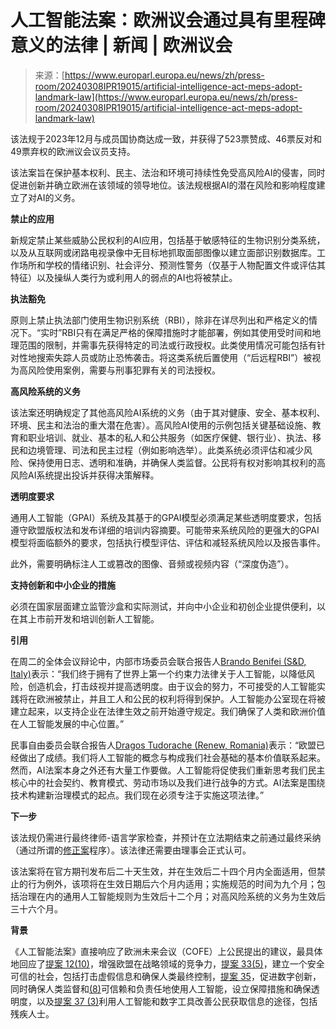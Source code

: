 <!--yml

类别：未分类

日期：2024-05-27 14:54:56

-->

# 人工智能法案：欧洲议会通过具有里程碑意义的法律 | 新闻 | 欧洲议会

> 来源：[https://www.europarl.europa.eu/news/zh/press-room/20240308IPR19015/artificial-intelligence-act-meps-adopt-landmark-law](https://www.europarl.europa.eu/news/zh/press-room/20240308IPR19015/artificial-intelligence-act-meps-adopt-landmark-law)

该法规于2023年12月与成员国协商达成一致，并获得了523票赞成、46票反对和49票弃权的欧洲议会议员支持。

该法案旨在保护基本权利、民主、法治和环境可持续性免受高风险AI的侵害，同时促进创新并确立欧洲在该领域的领导地位。该法规根据AI的潜在风险和影响程度建立了对AI的义务。

**禁止的应用**

新规定禁止某些威胁公民权利的AI应用，包括基于敏感特征的生物识别分类系统，以及从互联网或闭路电视录像中无目标地抓取面部图像以建立面部识别数据库。工作场所和学校的情绪识别、社会评分、预测性警务（仅基于人物配置文件或评估其特征）以及操纵人类行为或利用人的弱点的AI也将被禁止。

**执法豁免**

原则上禁止执法部门使用生物识别系统（RBI），除非在详尽列出和严格定义的情况下。“实时”RBI只有在满足严格的保障措施时才能部署，例如其使用受时间和地理范围的限制，并需事先获得特定的司法或行政授权。此类使用情况可能包括有针对性地搜索失踪人员或防止恐怖袭击。将这类系统后置使用（“后远程RBI”）被视为高风险使用案例，需要与刑事犯罪有关的司法授权。

**高风险系统的义务**

该法案还明确规定了其他高风险AI系统的义务（由于其对健康、安全、基本权利、环境、民主和法治的重大潜在危害）。高风险AI使用的示例包括关键基础设施、教育和职业培训、就业、基本的私人和公共服务（如医疗保健、银行业）、执法、移民和边境管理、司法和民主过程（例如影响选举）。此类系统必须评估和减少风险、保持使用日志、透明和准确，并确保人类监督。公民将有权对影响其权利的高风险AI系统提出投诉并获得决策解释。

**透明度要求**

通用人工智能（GPAI）系统及其基于的GPAI模型必须满足某些透明度要求，包括遵守欧盟版权法和发布详细的培训内容摘要。可能带来系统风险的更强大的GPAI模型将面临额外的要求，包括执行模型评估、评估和减轻系统风险以及报告事件。

此外，需要明确标注人工或篡改的图像、音频或视频内容（“深度伪造”）。

**支持创新和中小企业的措施**

必须在国家层面建立监管沙盒和实际测试，并向中小企业和初创企业提供便利，以在其上市前开发和培训创新人工智能。

**引用**

在周二的全体会议辩论中，内部市场委员会联合报告人[Brando Benifei (S&D, Italy)](https://www.europarl.europa.eu/meps/en/124867/BRANDO_BENIFEI/home)表示：“我们终于拥有了世界上第一个约束力法律关于人工智能，以降低风险，创造机会，打击歧视并提高透明度。由于议会的努力，不可接受的人工智能实践将在欧洲被禁止，并且工人和公民的权利将得到保护。人工智能办公室现在将被建立起来，以支持企业在法律生效之前开始遵守规定。我们确保了人类和欧洲价值在人工智能发展的中心位置。”

民事自由委员会联合报告人[Dragos Tudorache (Renew, Romania)](https://www.europarl.europa.eu/meps/en/197665/DRAGOS_TUDORACHE/home)表示：“欧盟已经做出了成绩。我们将人工智能的概念与构成我们社会基础的基本价值联系起来。然而，AI法案本身之外还有大量工作要做。人工智能将促使我们重新思考我们民主核心中的社会契约、教育模式、劳动市场以及我们进行战争的方式。AI法案是围绕技术构建新治理模式的起点。我们现在必须专注于实施这项法律。”

**下一步**

该法规仍需进行最终律师-语言学家检查，并预计在立法期结束之前通过最终采纳（通过所谓的[修正案](https://www.europarl.europa.eu/doceo/document/RULES-9-2023-11-01-RULE-241_EN.html)程序）。该法律还需要由理事会正式认可。

该法案将在官方期刊发布后二十天生效，并在生效后二十四个月内全面适用，但禁止的行为例外，该项将在生效日期后六个月内适用；实施规范的时间为九个月；包括治理在内的通用人工智能规则为生效后十二个月；对高风险系统的义务为生效后三十六个月。

**背景**

《人工智能法案》直接响应了欧洲未来会议（COFE）上公民提出的建议，最具体地回应了[提案 12(10)](https://conference-followup.europarl.europa.eu/cmsdata/267078/Report_EN.pdf#page=55)，增强欧盟在战略领域的竞争力，[提案 33(5)](https://conference-followup.europarl.europa.eu/cmsdata/267078/Report_EN.pdf#page=76)，建立一个安全可信的社会，包括打击虚假信息和确保人类最终控制，[提案 35](https://conference-followup.europarl.europa.eu/cmsdata/267078/Report_EN.pdf#page=77)，促进数字创新，同时确保人类监督和[(8)](https://conference-followup.europarl.europa.eu/cmsdata/267078/Report_EN.pdf#page=77)可信赖和负责任地使用人工智能，设立保障措施和确保透明度，以及[提案 37 (3)](https://conference-followup.europarl.europa.eu/cmsdata/267078/Report_EN.pdf#page=80)利用人工智能和数字工具改善公民获取信息的途径，包括残疾人士。
